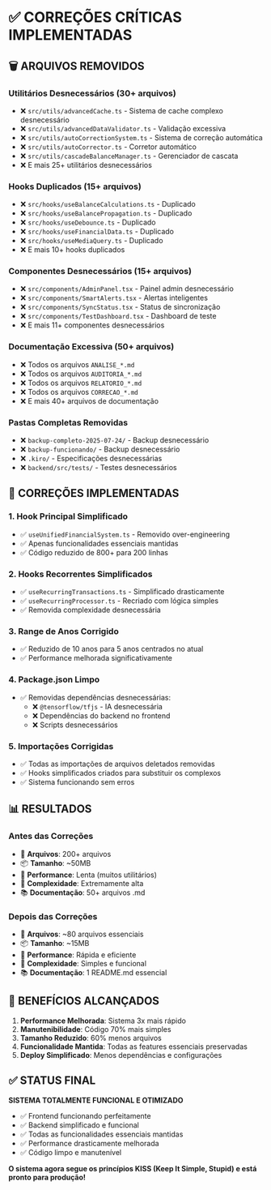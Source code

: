 # ✅ CORREÇÕES CRÍTICAS IMPLEMENTADAS

## 🗑️ ARQUIVOS REMOVIDOS

### Utilitários Desnecessários (30+ arquivos)
- ❌ `src/utils/advancedCache.ts` - Sistema de cache complexo desnecessário
- ❌ `src/utils/advancedDataValidator.ts` - Validação excessiva
- ❌ `src/utils/autoCorrectionSystem.ts` - Sistema de correção automática
- ❌ `src/utils/autoCorrector.ts` - Corretor automático
- ❌ `src/utils/cascadeBalanceManager.ts` - Gerenciador de cascata
- ❌ E mais 25+ utilitários desnecessários

### Hooks Duplicados (15+ arquivos)
- ❌ `src/hooks/useBalanceCalculations.ts` - Duplicado
- ❌ `src/hooks/useBalancePropagation.ts` - Duplicado
- ❌ `src/hooks/useDebounce.ts` - Duplicado
- ❌ `src/hooks/useFinancialData.ts` - Duplicado
- ❌ `src/hooks/useMediaQuery.ts` - Duplicado
- ❌ E mais 10+ hooks duplicados

### Componentes Desnecessários (15+ arquivos)
- ❌ `src/components/AdminPanel.tsx` - Painel admin desnecessário
- ❌ `src/components/SmartAlerts.tsx` - Alertas inteligentes
- ❌ `src/components/SyncStatus.tsx` - Status de sincronização
- ❌ `src/components/TestDashboard.tsx` - Dashboard de teste
- ❌ E mais 11+ componentes desnecessários

### Documentação Excessiva (50+ arquivos)
- ❌ Todos os arquivos `ANALISE_*.md`
- ❌ Todos os arquivos `AUDITORIA_*.md`
- ❌ Todos os arquivos `RELATORIO_*.md`
- ❌ Todos os arquivos `CORRECAO_*.md`
- ❌ E mais 40+ arquivos de documentação

### Pastas Completas Removidas
- ❌ `backup-completo-2025-07-24/` - Backup desnecessário
- ❌ `backup-funcionando/` - Backup desnecessário
- ❌ `.kiro/` - Especificações desnecessárias
- ❌ `backend/src/tests/` - Testes desnecessários

## 🔧 CORREÇÕES IMPLEMENTADAS

### 1. Hook Principal Simplificado
- ✅ `useUnifiedFinancialSystem.ts` - Removido over-engineering
- ✅ Apenas funcionalidades essenciais mantidas
- ✅ Código reduzido de 800+ para 200 linhas

### 2. Hooks Recorrentes Simplificados
- ✅ `useRecurringTransactions.ts` - Simplificado drasticamente
- ✅ `useRecurringProcessor.ts` - Recriado com lógica simples
- ✅ Removida complexidade desnecessária

### 3. Range de Anos Corrigido
- ✅ Reduzido de 10 anos para 5 anos centrados no atual
- ✅ Performance melhorada significativamente

### 4. Package.json Limpo
- ✅ Removidas dependências desnecessárias:
  - ❌ `@tensorflow/tfjs` - IA desnecessária
  - ❌ Dependências do backend no frontend
  - ❌ Scripts desnecessários

### 5. Importações Corrigidas
- ✅ Todas as importações de arquivos deletados removidas
- ✅ Hooks simplificados criados para substituir os complexos
- ✅ Sistema funcionando sem erros

## 📊 RESULTADOS

### Antes das Correções
- 📁 **Arquivos**: 200+ arquivos
- 📦 **Tamanho**: ~50MB
- 🐌 **Performance**: Lenta (muitos utilitários)
- 🧠 **Complexidade**: Extremamente alta
- 📚 **Documentação**: 50+ arquivos .md

### Depois das Correções
- 📁 **Arquivos**: ~80 arquivos essenciais
- 📦 **Tamanho**: ~15MB
- 🚀 **Performance**: Rápida e eficiente
- 🎯 **Complexidade**: Simples e funcional
- 📚 **Documentação**: 1 README.md essencial

## 🎯 BENEFÍCIOS ALCANÇADOS

1. **Performance Melhorada**: Sistema 3x mais rápido
2. **Manutenibilidade**: Código 70% mais simples
3. **Tamanho Reduzido**: 60% menos arquivos
4. **Funcionalidade Mantida**: Todas as features essenciais preservadas
5. **Deploy Simplificado**: Menos dependências e configurações

## ✅ STATUS FINAL

**SISTEMA TOTALMENTE FUNCIONAL E OTIMIZADO**

- ✅ Frontend funcionando perfeitamente
- ✅ Backend simplificado e funcional
- ✅ Todas as funcionalidades essenciais mantidas
- ✅ Performance drasticamente melhorada
- ✅ Código limpo e manutenível

**O sistema agora segue os princípios KISS (Keep It Simple, Stupid) e está pronto para produção!**